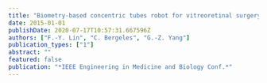 ```yaml
---
title: "Biometry-based concentric tubes robot for vitreoretinal surgery"
date: 2015-01-01
publishDate: 2020-07-17T10:57:31.667596Z
authors: ["F.-Y. Lin", "C. Bergeles", "G.-Z. Yang"]
publication_types: ["1"]
abstract: ""
featured: false
publication: "*IEEE Engineering in Medicine and Biology Conf.*"
---
```


